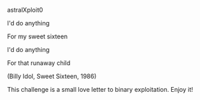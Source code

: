astralXploit0

I'd do anything

For my sweet sixteen

I'd do anything

For that runaway child

(Billy Idol, Sweet Sixteen, 1986)

This challenge is a small love letter to binary exploitation. Enjoy it!
